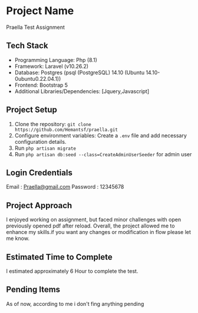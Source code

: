 # Project Name 

Praella Test Assignment

## Tech Stack 

- Programming Language: Php (8.1)
- Framework: Laravel (v10.26.2)
- Database: Postgres (psql (PostgreSQL) 14.10 (Ubuntu 14.10-0ubuntu0.22.04.1))
- Frontend: Bootstrap 5
- Additional Libraries/Dependencies: [Jquery,Javascript]

## Project Setup

1. Clone the repository: `git clone https://github.com/Hemantsf/praella.git`
2. Configure environment variables: Create a `.env` file and add necessary configuration details.
3. Run `php artisan migrate`
4. Run `php artisan db:seed --class=CreateAdminUserSeeder` for admin user


## Login Credentials
Email : Praella@gmail.com
Password : 12345678


## Project Approach

I enjoyed working on assignment, but faced minor challenges with open previously opened pdf after reload. Overall, the project allowed me to enhance my skills.if you want any changes or modification in flow please let me know.

## Estimated Time to Complete

I estimated approximately 6 Hour to complete the test.

## Pending Items

As of now, according to me i don't fing anything pending  
